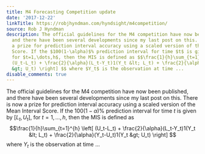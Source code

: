 ```yaml
---
title: M4 Forecasting Competition update
date: '2017-12-22'
linkTitle: https://robjhyndman.com/hyndsight/m4competition/
source: Rob J Hyndman
description: The official guidelines for the M4 competition have now been published,
  and there have been several developments since my last post on this. There is now
  a prize for prediction interval accuracy using a scaled version of the Mean Interval
  Score. If the $100(1-\alpha)$% prediction interval for time $t$ is given by $[L_{t},U_{t}]$,
  for $t=1,\dots,h$, then the MIS is defined as $$\frac{1}{h}\sum_{t=1}^{h} \left[
  (U_t-L_t) + \frac{2}{\alpha}(L_t-Y_t)1(Y_t &lt; L_t) + \frac{2}{\alpha}(Y_t-U_t)1(Y_t
  &gt; U_t) \right] $$ where $Y_t$ is the observation at time ...
disable_comments: true
---
```

The official guidelines for the M4 competition have now been published, and there have been several developments since my last post on this. There is now a prize for prediction interval accuracy using a scaled version of the Mean Interval Score. If the $100(1-\alpha)$% prediction interval for time $t$ is given by $[L_{t},U_{t}]$, for $t=1,\dots,h$, then the MIS is defined as $$\frac{1}{h}\sum_{t=1}^{h} \left[ (U_t-L_t) + \frac{2}{\alpha}(L_t-Y_t)1(Y_t &lt; L_t) + \frac{2}{\alpha}(Y_t-U_t)1(Y_t &gt; U_t) \right] $$ where $Y_t$ is the observation at time ...